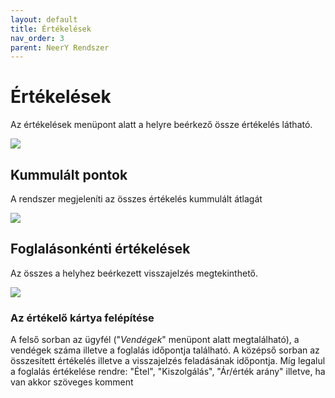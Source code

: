 ```yaml
---
layout: default
title: Értékelések
nav_order: 3
parent: NeerY Rendszer
---
```

# Értékelések
Az értékelések menüpont alatt a helyre beérkező össze értékelés látható.

![](../../assets/images/reviews/reviews.png)

## Kummulált pontok
A rendszer megjeleníti az összes értékelés kummulált átlagát

![](../../assets/images/reviews/acummulated.png)

## Foglalásonkénti értékelések
Az összes a helyhez beérkezett visszajelzés megtekinthető.

![](../../assets/images/reviews/reviewcard.png)

### Az értékelő kártya felépítése
A felső sorban az ügyfél ("_Vendégek_" menüpont alatt megtalálható), a vendégek száma illetve a foglalás időpontja található.
A középső sorban az összesített értékelés illetve a visszajelzés feladásának időpontja.
Míg legalul a foglalás értékelése rendre: "Étel", "Kiszolgálás", "Ár/érték arány" illetve, ha van akkor szöveges komment